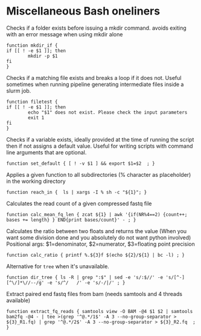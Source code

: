 # Miscellaneous Bash oneliners


Checks if a folder exists before issuing a mkdir command. avoids exiting with an error message when using mkdir alone
```console
function mkdir_if {
if [[ ! -e $1 ]]; then
        mkdir -p $1
fi
}
```

Checks if a matching file exists and breaks a loop if it does not. Useful sometimes when running pipeline generating intermediate files inside a slurm job.
```console
function filetest {
if [[ ! -e $1 ]]; then
        echo "$1" does not exist. Please check the input parameters
        exit 1
fi
}
```
Checks if a variable exists, ideally provided at the time of running the script then if not assigns a default value. Useful for writing scripts with command line arguments that are optional.
```console
function set_default { [ ! -v $1 ] && export $1=$2  ; }
```
Applies a given function to all subdirectories (% character as placeholder) in the working directory
```console
function reach_in {  ls | xargs -I % sh -c "${1}"; }
```
Calculates the read count of a given compressed fastq file
```console
function calc_mean_fq_len { zcat ${1} | awk '{if(NR%4==2) {count++; bases += length} } END{print bases/count}' - ; }
```
Calculates the ratio between two floats and returns the value (When you want some division done and you absolutely do not want python involved)
Positional args: $1=denominator, $2=numerator, $3=floating point precision
```console
function calc_ratio { printf %.${3}f $(echo ${2}/${1} | bc -l) ; }
```
Alternative for ```tree``` when it's unavailable.
```console
function dir_tree { ls -R | grep ":$" | sed -e 's/:$//' -e 's/[^-][^\/]*\//--/g' -e 's/^/   /' -e 's/-/|/' ; }
```
Extract paired end fastq files from bam (needs samtools and 4 threads available)
```console
function extract_fq_reads { samtools view -O BAM -@4 $1 $2 | samtools bam2fq -@4 - | tee >(grep '^@.*/1$' -A 3 --no-group-separator > ${3}_R1.fq) | grep '^@.*/2$' -A 3 --no-group-separator > ${3}_R2.fq  ; }
```

